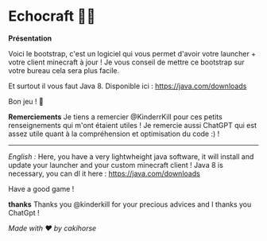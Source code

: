 # Echocraft 💛🌳
**Présentation**

Voici le bootstrap, c'est un logiciel qui vous permet d'avoir votre launcher + votre client minecraft à jour ! 
Je vous conseil de mettre ce bootstrap sur votre bureau cela sera plus facile.

Et surtout il vous faut Java 8. 
Disponible ici : https://java.com/downloads

Bon jeu ! 💯 

**Remerciements**
Je tiens a remercier @KinderrKill pour ces petits renseignements qui m'ont étaient utiles !
Je remercie aussi ChatGPT qui est assez utile quant à la compréhension et optimisation du code :) !

______________________________________________________________________________________________________________

*English :*
Here, you have a very lightwheight java software, it will install and update your launcher and your custom minecraft client !
Java 8 is necessary, you can dl it here : https://java.com/downloads

Have a good game ! 

**thanks**
Thanks you @kinderkill for your precious advices and I thanks you ChatGpt !


*Made with ❤ by cakihorse*


